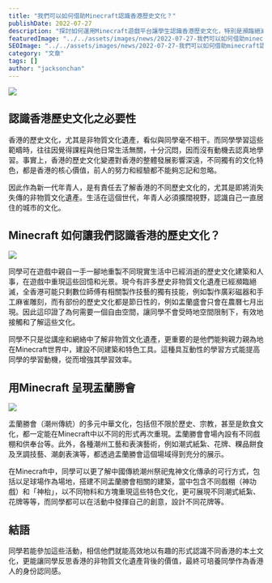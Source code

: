 ```yaml
---
title: "我們可以如何借助Minecraft認識香港歷史文化？"
publishDate: 2022-07-27
description: "探討如何運用Minecraft遊戲平台讓學生認識香港歷史文化，特別是瀕臨絕滅的非物質文化遺產，通過互動式學習提高學習動機，培養香港人身份認同感。"
featuredImage: "../../assets/images/news/2022-07-27-我們可以如何借助minecraft認識香港歷史文化/image1.png"
SEOImage: "../../assets/images/news/2022-07-27-我們可以如何借助minecraft認識香港歷史文化/image1.png"
category: "文章"
tags: []
author: "jacksonchan"
---
```


![](https://staging.10botics.com/wp-content/uploads/2022/07/Fire-Dragon-Master-Fai-Gor-shares-his-tale-of-being-a-Tai-Hang-boy-Hong-Kong-Free-Press-HKFP.jpeg)

## 認識香港歷史文化之必要性

香港的歷史文化，尤其是非物質文化遺產，看似與同學毫不相干。而同學學習這些範疇時，往往因覺得課程與他日常生活無關，十分沉悶，因而沒有動機去認真地學習。事實上，香港的歷史文化變遷對香港的整體發展影響深遠，不同獨有的文化特色，都是香港的核心價值，前人的努力和經驗都不能夠忘記和忽略。

因此作為新一代年青人，是有責任去了解香港的不同歷史文化的，尤其是即將消失失傳的非物質文化遺產。生活在這個世代，年青人必須擴闊視野，認識自己一直居住的城市的文化。

## Minecraft 如何讓我們認識香港的歷史文化？

![](https://staging.10botics.com/wp-content/uploads/2023/08/fe23e0df604c5527c745fc21aa084aad.png)

同學可在遊戲中親自一手一腳地重製不同現實生活中已經消逝的歷史文化建築和人事，在遊戲中重現這些回憶和光景。現今有許多歷史非物質文化遺產已經瀕臨絕滅，全香港可能只剩數位師傅有相關製作技藝的獨有技能，例如製作廣彩磁器和手工麻雀雕刻，而有部份的歷史文化都是節日性的，例如盂蘭盛會只會在農曆七月出現。因此這印證了為何需要一個自由空間，讓同學不會受時地空間限制下，有效地接觸和了解這些文化。

同學不只是從講座和網絡中了解非物質文化遺產，更重要的是他們能夠親力親為地在Minecraft世界中，建設不同建築和特色工具。這種具互動性的學習方式能提高同學的學習動機，從而增強其學習效率。

## 用Minecraft 呈現盂蘭勝會

![](https://staging.10botics.com/wp-content/uploads/2023/08/6b59ac93287d2d65721c19d8d6c08af8-1024x640.png)

盂蘭勝會（潮州傳統）的多元中華文化，包括但不限於歷史、宗教，甚至是飲食文化，都一定能在Minecraft中以不同的形式再次重現。盂蘭勝會會場內設有不同戲棚和供奉台等。此外，各種潮州工藝和表演藝術，例如潮式紙紮、花牌、粿品餅食及烹調技藝、潮劇表演等，都透過盂蘭勝會這個場域得到充分的展示。

在Minecraft中，同學可以更了解中國傳統潮州祭祀鬼神文化傳承的可行方式，包括以足球場作為場地，搭建不同盂蘭勝會相關的建築，當中包含不同戲棚（神功戲）和「神枱」，以不同物料和方塊重現這些特色文化，更可展現不同潮式紙紮、花牌等等，而同學都可以在活動中發揮自己的創意，設計不同花牌等。

## 結語

同學若能參加這些活動，相信他們就能高效地以有趣的形式認識不同香港的本土文化，更能讓同學反思香港的非物質文化遺產背後的價值，最終可培養同學作為香港人的身份認同感。
